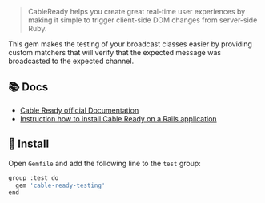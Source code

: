 > CableReady helps you create great real-time user experiences by making it simple to trigger client-side DOM changes from server-side Ruby.

This gem makes the testing of your broadcast classes easier by providing custom matchers that will verify that the expected message was broadcasted to the expected channel.

## 📚 Docs

- [Cable Ready official Documentation](https://cableready.stimulusreflex.com)
- [Instruction how to install Cable Ready on a Rails application](https://pdabrowski.com/articles/cable-ready-with-action-cable)

## 🚀 Install

Open `Gemfile` and add the following line to the `test` group:

```sh
group :test do
  gem 'cable-ready-testing'
end
```
